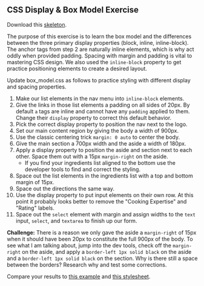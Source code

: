 ## CSS Display & Box Model Exercise

Download this [skeleton][skeleton]. 

[skeleton]: ./skeleton.zip

The purpose of this exercise is to learn the box model and the differences between the three primary display properties (block, inline, inline-block). The anchor tags from step 2 are naturally inline elements, which is why act oddly when provided padding. Spacing with margin and padding is vital to mastering CSS design. We also used the `inline-block` property to get practice positioning elements to create a desired layout.

Update box_model.css as follows to practice styling with different display and spacing properties.

1. Make our list elements in the nav menu into `inline-block` elements.
2. Give the links in those list elements a padding on all sides of 20px. By default `a` tags are inline and cannot have any `padding` applied to them. Change their `display` property to correct this default behavior.
3. Pick the correct display property to position the nav next to the logo.
4. Set our main content region by giving the body a width of 900px.
5. Use the classic centering trick `margin: 0 auto` to center the body.
6. Give the main section a 700px width and the aside a width of 180px.
7. Apply a display property to position the aside and section next to each other. Space them out with a 15px `margin-right` on the aside.
    - If you find your ingredients list aligned to the bottom use the developer tools to find and correct the styling.
8. Space out the list elements in the ingredients list with a top and bottom margin of 15px.
9. Space out the directions the same way.
10. Use the display property to put input elements on their own row. At this point it probably looks better to remove the "Cooking Expertise" and "Rating" labels.
11. Space out the `select` element with margin and assign widths to the `text` input, `select`, and `textarea` to finish up our form.

**Challenge:** There is a reason we only gave the aside a `margin-right` of 15px when it should have been 20px to constitute the full 900px of the body. To see what I am talking about, jump into the dev tools, check off the `margin-right` on the aside, and apply a `border-left 1px solid black` on the aside and a `border-left 1px solid black` on the section. Why is there still a space between the borders? Research why and test some corrections.

Compare your results to [this example](./solution/example.html) and [this stylesheet](./solution/assets/box_model.css).
